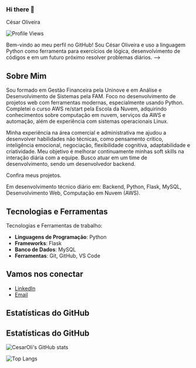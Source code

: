 ### Hi there 👋
César Oliveira

![Profile Views](https://komarev.com/ghpvc/?username=CesarOli&color=brightgreen)

Bem-vindo ao meu perfil no GitHub! Sou César Oliveira e uso a linguagem Python como ferramenta para exercícios de lógica, desenvolvimento de códigos e em um futuro próximo resolver problemas diários.
-->
## Sobre Mim
Sou formado em Gestão Financeira pela Uninove e em Análise e Desenvolvimento de Sistemas pela FAM. Foco no desenvolvimento de projetos web com ferramentas modernas, especialmente usando Python. Completei o curso AWS re/start pela Escola da Nuvem, adquirindo conhecimentos sobre computação em nuvem, serviços da AWS e automação, além de experiência com sistemas operacionais Linux.

Minha experiência na área comercial e administrativa me ajudou a desenvolver habilidades não técnicas, como pensamento crítico, inteligência emocional, negociação, flexibilidade cognitiva, adaptabilidade e criatividade. Meu objetivo é melhorar continuamente minhas soft skills na interação diária com a equipe. 
Busco atuar em um time de desenvolvimento, sendo um desenvolvedor backend.

Confira meus projetos.

Em desenvolvimento técnico diário em: Backend, Python, Flask, MySQL, Desenvolvimento Web, Computação em Nuvem (AWS).

## Tecnologias e Ferramentas

Tecnologias e Ferramentas de trabalho:

- **Linguagens de Programação**: Python
- **Frameworks**: Flask
- **Banco de Dados**: MySQL
- **Ferramentas**: Git, GitHub, VS Code

## Vamos nos conectar

- [LinkedIn](https://www.linkedin.com/in/cesaroliveira-python/)
- [Email](mailto:cesaraleoliveira@gmail.com)


## Estatísticas do GitHub

## Estatísticas do GitHub

![CesarOli's GitHub stats](https://github-readme-stats.vercel.app/api?username=CesarOli&show_icons=true&theme=radical&count_private=true)

![Top Langs](https://github-readme-stats.vercel.app/api/top-langs/?username=CesarOli&layout=compact&theme=radical&langs_count=10&hide=html,css,java)
